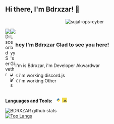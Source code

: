 ## Hi there, I'm Bdrxzar! 👋

<p align="center"> <img src="https://komarev.com/ghpvc/?username=badriian24-ops-cyber" alt="sujal-ops-cyber" /> </p>

<a href="https://discord.gg/BQk6dsDDAu">
  <img align="left" alt="Discord Server" width="16px" src="https://cdn.jsdelivr.net/npm/simple-icons@v3/icons/discord.svg" />
</a>
 <a href="https://github.com/badriian24">
  <img align="left" alt="Lebyy's Github's" width="16px" src="https://cdn.jsdelivr.net/npm/simple-icons@v3/icons/github.svg" />
</a>

<br />

### hey I'm Bdrxzar Glad to see you here! &nbsp;

<br />

I'm is Bdrxzar, i'm Developer Akwardwar
- ☇ i'm working discord.js
- ☇ i'm working Other

<br />

**Languages and Tools:** &nbsp;
<code><img height="15" src="https://raw.githubusercontent.com/github/explore/80688e429a7d4ef2fca1e82350fe8e3517d3494d/topics/python/python.png"></code>
 <code><img height="15" src="https://raw.githubusercontent.com/github/explore/80688e429a7d4ef2fca1e82350fe8e3517d3494d/topics/javascript/javascript.png"></code>

![BDRXZAR github stats](https://github-readme-stats.vercel.app/api?username=badriian24&show_icons=true&theme=tokyonight)
<br />
[![Top Langs](https://github-readme-stats.vercel.app/api/top-langs/?username=badriian24&show_icons=true&theme=tokyonight)](https://github.com/badriian24/Bdrxzar)

